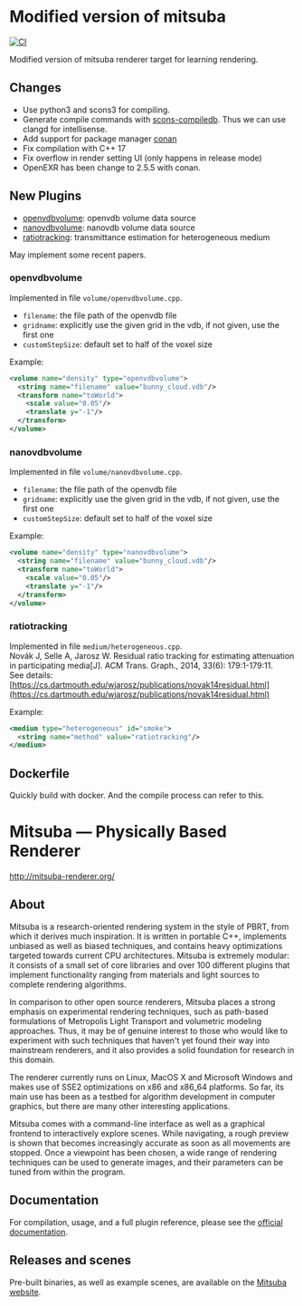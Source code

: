 # Modified version of mitsuba
[![CI](https://github.com/xehoth/mitsuba/actions/workflows/docker-image.yml/badge.svg)](https://github.com/xehoth/mitsuba/actions/workflows/docker-image.yml)

Modified version of mitsuba renderer target for learning rendering.

## Changes

- Use python3 and scons3 for compiling.
- Generate compile commands with [scons-compiledb](https://pypi.org/project/scons-compiledb/). Thus we can use clangd for intellisense.
- Add support for package manager [conan](https://conan.io/)
- Fix compilation with C++ 17
- Fix overflow in render setting UI (only happens in release mode)
- OpenEXR has been change to 2.5.5 with conan.

## New Plugins

- [openvdbvolume](#openvdbvolume): openvdb volume data source
- [nanovdbvolume](#nanovdbvolume): nanovdb volume data source
- [ratiotracking](#ratiotracking): transmittance estimation for heterogeneous medium

May implement some recent papers.

### openvdbvolume

Implemented in file `volume/openvdbvolume.cpp`.  
- `filename`: the file path of the openvdb file
- `gridname`: explicitly use the given grid in the vdb, if not given, use the first one
- `customStepSize`: default set to half of the voxel size

Example:
```xml
<volume name="density" type="openvdbvolume">
  <string name="filename" value="bunny_cloud.vdb"/>
  <transform name="toWorld">
    <scale value="0.05"/>
    <translate y="-1"/>
  </transform>
</volume>
```

### nanovdbvolume

Implemented in file `volume/nanovdbvolume.cpp`.  
- `filename`: the file path of the openvdb file
- `gridname`: explicitly use the given grid in the vdb, if not given, use the first one
- `customStepSize`: default set to half of the voxel size

Example:
```xml
<volume name="density" type="nanovdbvolume">
  <string name="filename" value="bunny_cloud.vdb"/>
  <transform name="toWorld">
    <scale value="0.05"/>
    <translate y="-1"/>
  </transform>
</volume>
```

### ratiotracking

Implemented in file `medium/heterogeneous.cpp`.  
Novák J, Selle A, Jarosz W. Residual ratio tracking for estimating attenuation in participating media[J]. ACM Trans. Graph., 2014, 33(6): 179:1-179:11.  
See details: [https://cs.dartmouth.edu/wjarosz/publications/novak14residual.html](https://cs.dartmouth.edu/wjarosz/publications/novak14residual.html)

Example:
```xml
<medium type="heterogeneous" id="smoke">
  <string name="method" value="ratiotracking"/>
</medium>
```

## Dockerfile

Quickly build with docker. And the compile process can refer to this.

# Mitsuba — Physically Based Renderer

http://mitsuba-renderer.org/

## About

Mitsuba is a research-oriented rendering system in the style of PBRT, from which it derives much inspiration. It is written in portable C++, implements unbiased as well as biased techniques, and contains heavy optimizations targeted towards current CPU architectures. Mitsuba is extremely modular: it consists of a small set of core libraries and over 100 different plugins that implement functionality ranging from materials and light sources to complete rendering algorithms.

In comparison to other open source renderers, Mitsuba places a strong emphasis on experimental rendering techniques, such as path-based formulations of Metropolis Light Transport and volumetric modeling approaches. Thus, it may be of genuine interest to those who would like to experiment with such techniques that haven't yet found their way into mainstream renderers, and it also provides a solid foundation for research in this domain.

The renderer currently runs on Linux, MacOS X and Microsoft Windows and makes use of SSE2 optimizations on x86 and x86_64 platforms. So far, its main use has been as a testbed for algorithm development in computer graphics, but there are many other interesting applications.

Mitsuba comes with a command-line interface as well as a graphical frontend to interactively explore scenes. While navigating, a rough preview is shown that becomes increasingly accurate as soon as all movements are stopped. Once a viewpoint has been chosen, a wide range of rendering techniques can be used to generate images, and their parameters can be tuned from within the program.

## Documentation

For compilation, usage, and a full plugin reference, please see the [official documentation](http://mitsuba-renderer.org/docs.html).

## Releases and scenes

Pre-built binaries, as well as example scenes, are available on the [Mitsuba website](http://mitsuba-renderer.org/download.html).
